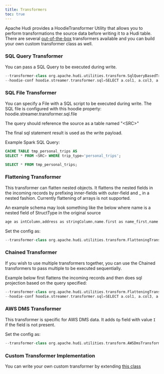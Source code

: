 ```yaml
---
title: Transformers
toc: true
---
```


Apache Hudi provides a HoodieTransformer Utility that allows you to perform transformations the source data before writing it to a Hudi table.
There are several [out-of-the-box](https://github.com/apache/hudi/tree/master/hudi-utilities/src/main/java/org/apache/hudi/utilities/transform)
transformers available and you can build your own custom transformer class as well.

### SQL Query Transformer
You can pass a SQL Query to be executed during write.

```scala
--transformer-class org.apache.hudi.utilities.transform.SqlQueryBasedTransformer
--hoodie-conf hoodie.streamer.transformer.sql=SELECT a.col1, a.col3, a.col4 FROM <SRC> a
```

### SQL File Transformer
You can specify a File with a SQL script to be executed during write. The SQL file is configured with this hoodie property:
hoodie.streamer.transformer.sql.file

The query should reference the source as a table named "\<SRC\>"
 
The final sql statement result is used as the write payload.
 
Example Spark SQL Query:
```sql
CACHE TABLE tmp_personal_trips AS
SELECT * FROM <SRC> WHERE trip_type='personal_trips';

SELECT * FROM tmp_personal_trips;
```

### Flattening Transformer
This transformer can flatten nested objects. It flattens the nested fields in the incoming records by prefixing 
inner-fields with outer-field and _ in a nested fashion. Currently flattening of arrays is not supported.

An example schema may look something like the below where name is a nested field of StructType in the original source
```scala
age as intColumn,address as stringColumn,name.first as name_first,name.last as name_last, name.middle as name_middle
```

Set the config as:
```scala
--transformer-class org.apache.hudi.utilities.transform.FlatteningTransformer
```

### Chained Transformer
If you wish to use multiple transformers together, you can use the Chained transformers to pass multiple to be executed sequentially.

Example below first flattens the incoming records and then does sql projection based on the query specified:
```scala
--transformer-class org.apache.hudi.utilities.transform.FlatteningTransformer,org.apache.hudi.utilities.transform.SqlQueryBasedTransformer   
--hoodie-conf hoodie.streamer.transformer.sql=SELECT a.col1, a.col3, a.col4 FROM <SRC> a
```

### AWS DMS Transformer
This transformer is specific for AWS DMS data. It adds `Op` field with value `I` if the field is not present.

Set the config as:
```scala
--transformer-class org.apache.hudi.utilities.transform.AWSDmsTransformer
```

### Custom Transformer Implementation
You can write your own custom transformer by extending [this class](https://github.com/apache/hudi/tree/master/hudi-utilities/src/main/java/org/apache/hudi/utilities/transform)
